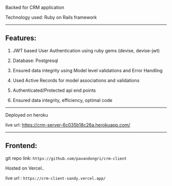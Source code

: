 Backed for CRM application

Technology used: Ruby on Rails framework

__________________________________________________________________________

## Features:

1) JWT based User Authentication using ruby gems (devise, devise-jwt)

2) Database: Postgresql

3) Ensured data integrity using Model level validations and Error Handling

4) Used Active Records for model associations and validations

5) Authenticated/Protected  api end points

6) Ensured data integrity, efficiency, optimal code

__________________________________________________________________________

Deployed on heroku

live url: https://crm-server-6c035b18c26a.herokuapp.com/

__________________________________________________________________________

## Frontend:

git repo link: `https://github.com/pavandongri/crm-client`

Hosted on Vercel..  

live url : `https://crm-client-sandy.vercel.app/`
